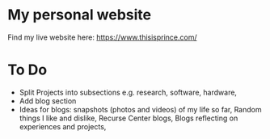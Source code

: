 # My personal website

Find my live website here: https://www.thisisprince.com/

# To Do

- Split Projects into subsections e.g. research, software, hardware, 
- Add blog section
- Ideas for blogs: snapshots (photos and videos) of my life so far, Random things I like and dislike, Recurse Center blogs, Blogs reflecting on experiences and projects,
